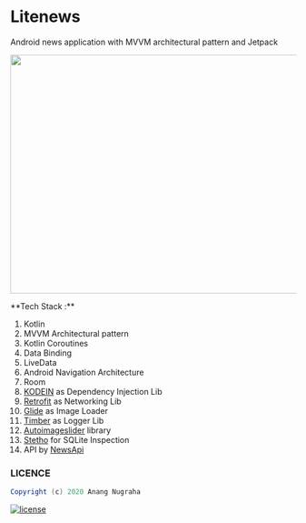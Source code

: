 # Litenews
Android news application with MVVM architectural pattern and Jetpack
<p align="center">
<img src="https://i.ibb.co/4pJ6wQW/litenews-mock-min.png" height="420px" width="730px"/> 
 </p>
**Tech Stack :**

 1. Kotlin
 2. MVVM Architectural pattern
 3. Kotlin Coroutines
 4. Data Binding
 5. LiveData
 6. Android Navigation Architecture
 7. Room
 8. [KODEIN](https://kodein.org/di/) as Dependency Injection Lib
 9. [Retrofit](https://square.github.io/retrofit/) as Networking Lib
 10. [Glide](https://github.com/bumptech/glide) as Image Loader
 11. [Timber](https://github.com/JakeWharton/timber) as Logger Lib
 12. [Autoimageslider](https://github.com/smarteist/Android-Image-Slider) library
 13. [Stetho](http://facebook.github.io/stetho) for SQLite Inspection
 14. API by [NewsApi](https://newsapi.org/docs/) 
 
 ### LICENCE
 ```groovy
Copyright (c) 2020 Anang Nugraha

```
[![license](https://img.shields.io/github/license/DAVFoundation/captain-n3m0.svg?style=flat-square)](https://github.com/anugrahdev/Litenews/blob/master/LICENSE)
